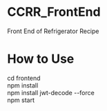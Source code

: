 # CCRR_FrontEnd
 Front End of Refrigerator Recipe
# How to Use
 cd frontend \
 npm install \
 npm install jwt-decode --force\
 npm start

